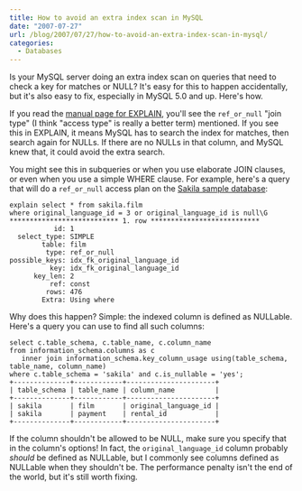 ```yaml
---
title: How to avoid an extra index scan in MySQL
date: "2007-07-27"
url: /blog/2007/07/27/how-to-avoid-an-extra-index-scan-in-mysql/
categories:
  - Databases
---
```

Is your MySQL server doing an extra index scan on queries that need to check a key for matches or NULL? It's easy for this to happen accidentally, but it's also easy to fix, especially in MySQL 5.0 and up. Here's how.

If you read the [manual page for EXPLAIN](http://dev.mysql.com/doc/refman/5.0/en/explain.html), you'll see the `ref_or_null` "join type" (I think "access type" is really a better term) mentioned. If you see this in EXPLAIN, it means MySQL has to search the index for matches, then search again for NULLs. If there are no NULLs in that column, and MySQL knew that, it could avoid the extra search.

You might see this in subqueries or when you use elaborate JOIN clauses, or even when you use a simple WHERE clause. For example, here's a query that will do a `ref_or_null` access plan on the [Sakila sample database](http://dev.mysql.com/doc/):

```
explain select * from sakila.film
where original_language_id = 3 or original_language_id is null\G
*************************** 1. row ***************************
           id: 1
  select_type: SIMPLE
        table: film
         type: ref_or_null
possible_keys: idx_fk_original_language_id
          key: idx_fk_original_language_id
      key_len: 2
          ref: const
         rows: 476
        Extra: Using where
```

Why does this happen? Simple: the indexed column is defined as NULLable. Here's a query you can use to find all such columns:

```
select c.table_schema, c.table_name, c.column_name
from information_schema.columns as c
   inner join information_schema.key_column_usage using(table_schema, table_name, column_name)
where c.table_schema = 'sakila' and c.is_nullable = 'yes';
+--------------+------------+----------------------+
| table_schema | table_name | column_name          |
+--------------+------------+----------------------+
| sakila       | film       | original_language_id | 
| sakila       | payment    | rental_id            | 
+--------------+------------+----------------------+
```

If the column shouldn't be allowed to be NULL, make sure you specify that in the column's options! In fact, the `original_language_id` column probably *should* be defined as NULLable, but I commonly see columns defined as NULLable when they shouldn't be. The performance penalty isn't the end of the world, but it's still worth fixing.


